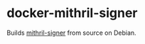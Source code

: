 # docker-mithril-signer

Builds [mithril-signer](https://github.com/input-output-hk/mithril) from source
on Debian.
